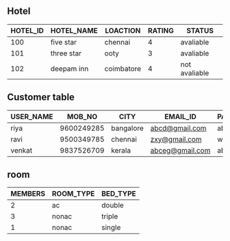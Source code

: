 ## Hotel
| HOTEL_ID | HOTEL_NAME  | LOACTION   | RATING | STATUS        |
|----------|-------------|------------|--------|---------------|
| 100      | five star   | chennai    | 4      | avaliable     |
| 101      | three star  | ooty       | 3      | avaliable     |
| 102      | deepam inn  | coimbatore | 4      | not avaliable |



## Customer table
| USER_NAME | MOB_NO     | CITY      | EMAIL_ID        | PASS_WORD |
|-----------|------------|-----------|-----------------|-----------|
| riya      | 9600249285 | bangalore | abcd@gmail.com  | abc       |
| ravi      | 9500349785 | chennai   | zxy@gmail.com   | were      |
| venkat    | 9837526709 | kerala    | abceg@gmail.com | abcth     |


## room
| MEMBERS | ROOM_TYPE | BED_TYPE |
|---------|-----------|----------|
| 2       | ac        | double   |
| 3       | nonac     | triple   |
| 1       | nonac     | single   |
